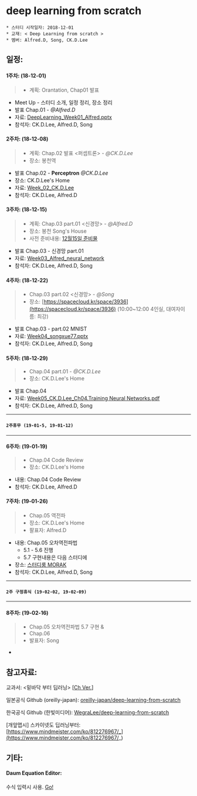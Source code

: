 # deep learning from scratch
	* 스터디 시작일자: 2018-12-01
	* 교재: < Deep Learning from scratch >
	* 멤버: Alfred.D, Song, CK.D.Lee 
	
## 일정:

#### 1주차:  (18-12-01)
> - 계획: Orantation, Chap01 발표

- Meet Up - 스터디 소개, 일정 정리, 장소 정리
- 발표 Chap.01  - *@Alfred.D*
- 자료: [DeepLearning_Week01_Alfred.pptx](/presentation/DeepLearning_Week01_Alfred.pptx)
- 참석자: CK.D.Lee, Alfred.D, Song

#### 2주차: (18-12-08)
> - 계획: Chap.02 발표 <퍼셉트론> - *@CK.D.Lee*
> - 장소: 봉천역 

- 발표 Chap.02 - **Perceptron** *@CK.D.Lee*
- 장소: CK.D.Lee's Home
- 자료: [Week_02_CK.D.Lee](/presentation/Week_02_CK.D.Lee_Perceptron%20Algorithm.pdf)
- 참석자: CK.D.Lee, Alfred.D

#### 3주차: (18-12-15)
> - 계획: Chap.03 part.01 <신경망> - *@Alfred.D*
> - 장소: 봉천 Song's House
> - 사전 준비내용: [12월15일 준비물](/boards/12-15_homework.md)

- 발표 Chap.03 - 신경망 part.01
- 자료: [Week03_Alfred_neural_network](/presentations/Week03_Alfred_neural_network.pptx)
- 참석자: CK.D.Lee, Alfred.D, Song

#### 4주차: (18-12-22)
> - Chap.03 part.02 <신경망> - *@Song*
> - 장소: [https://spacecloud.kr/space/3936](https://spacecloud.kr/space/3936) (10:00~12:00 4인실, 대여자이름: 최강) 

- 발표 Chap.03 - part.02 MNIST
- 자료: [Week04_songxue77.pptx](/presentations/Week04_songxue77.pptx)
- 참석자: CK.D.Lee, Alfred.D, Song

#### 5주차: (18-12-29)
> - Chap.04 part.01 - *@CK.D.Lee*
> - 장소: CK.D.Lee's Home

- 발표 Chap.04 
- 자료: [Week05_CK.D.Lee_Ch04.Training Neural Networks.pdf](/presentations/Week05_CK.D.Lee_Ch04_Training_Neural_Networks)
- 참석자: CK.D.Lee, Alfred.D, Song

---
#### `2주휴무 (19-01-5, 19-01-12)`
---

#### 6주차: (19-01-19)
> - Chap.04 Code Review
> - 장소: CK.D.Lee's Home

- 내용: Chap.04 Code Review
- 참석자: CK.D.Lee, Alfred.D

#### 7주차: (19-01-26)
> - Chap.05 역전파
> - 장소: CK.D.Lee's Home
> - 팔표자: Alfred.D

- 내용: Chap.05 오차역전파법
	- 5.1 - 5.6 진행
	- 5.7 구현내용은 다음 스터디에
- 장소: [스터디룸 MORAK](https://spacecloud.kr/space/15621?b=b)
- 참석자: CK.D.Lee, Alfred.D, Song

---
#### `2주 구정휴식 (19-02-02, 19-02-09)`
---

#### 8주차: (19-02-16)
> - Chap.05 오차역전파법 5.7 구현 &
> - Chap.06
> - 발표자: Song

-


## 참고자료:

교과서: <밑바닥 부터 딥러닝> [[Ch Ver.](/files/book_from_scratch_.pdf)]

일본공식 Github (oreilly-japan): [oreilly-japan/deep-learning-from-scratch](https://github.com/oreilly-japan/deep-learning-from-scratch)

한국공식 Github (한빛미디어): [WegraLee/deep-learning-from-scratch](https://github.com/WegraLee/deep-learning-from-scratch)

[개앞맵시] 스카이넷도 딥러닝부터: [https://www.mindmeister.com/ko/812276967/_](https://www.mindmeister.com/ko/812276967/_)

## 기타: 
#### Daum Equation Editor:

수식 입력시 사용. [Go!](http://s1.daumcdn.net/editor/fp/service_nc/pencil/Pencil_chromestore.html)

